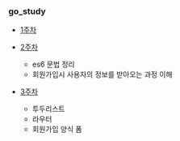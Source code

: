 ### go_study
- <a href="https://www.notion.so/1-8c2064fb68654542909003c9179a4d03">1주차</a>

- <a href="https://www.notion.so/2-e961404e5cf04810af3859034bd6ea24">2주차</a>
  - es6 문법 정리
  - 회원가입시 사용자의 정보를 받아오는 과정 이해

- <a href="https://www.notion.so/3-0a0a153f41a2426bb406da69f31d0878">3주차</a>
  - 투두리스트
  - 라우터
  - 회원가입 양식 폼
